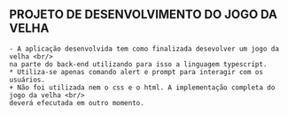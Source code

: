 ## PROJETO DE DESENVOLVIMENTO DO JOGO DA VELHA
    - A aplicação desenvolvida tem como finalizada desevolver um jogo da velha <br/>
    na parte do back-end utilizando para isso a linguagem typescript. 
    * Utiliza-se apenas comando alert e prompt para interagir com os usuários.
    + Não foi utilizada nem o css e o html. A implementação completa do jogo da velha <br/> 
    deverá efecutada em outro momento.

